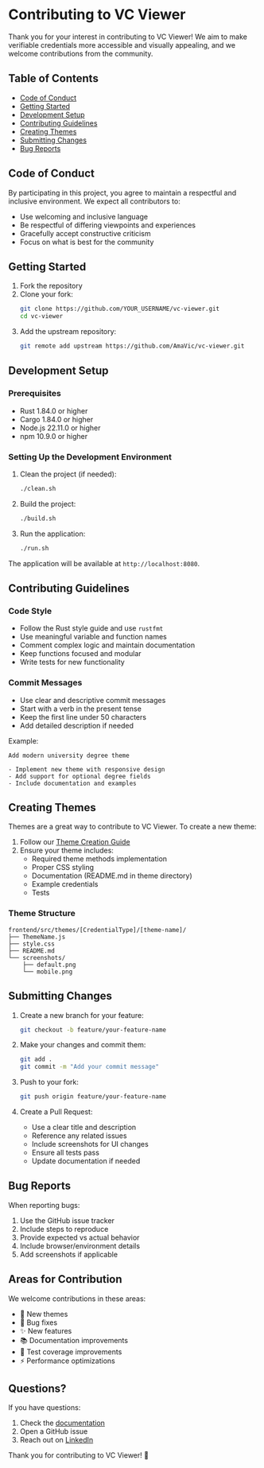 # Contributing to VC Viewer

Thank you for your interest in contributing to VC Viewer! We aim to make verifiable credentials more accessible and visually appealing, and we welcome contributions from the community.

## Table of Contents
- [Code of Conduct](#code-of-conduct)
- [Getting Started](#getting-started)
- [Development Setup](#development-setup)
- [Contributing Guidelines](#contributing-guidelines)
- [Creating Themes](#creating-themes)
- [Submitting Changes](#submitting-changes)
- [Bug Reports](#bug-reports)

## Code of Conduct

By participating in this project, you agree to maintain a respectful and inclusive environment. We expect all contributors to:
- Use welcoming and inclusive language
- Be respectful of differing viewpoints and experiences
- Gracefully accept constructive criticism
- Focus on what is best for the community

## Getting Started

1. Fork the repository
2. Clone your fork:
   ```bash
   git clone https://github.com/YOUR_USERNAME/vc-viewer.git
   cd vc-viewer
   ```
3. Add the upstream repository:
   ```bash
   git remote add upstream https://github.com/AmaVic/vc-viewer.git
   ```

## Development Setup

### Prerequisites
- Rust 1.84.0 or higher
- Cargo 1.84.0 or higher
- Node.js 22.11.0 or higher
- npm 10.9.0 or higher

### Setting Up the Development Environment
1. Clean the project (if needed):
   ```bash
   ./clean.sh
   ```

2. Build the project:
   ```bash
   ./build.sh
   ```

3. Run the application:
   ```bash
   ./run.sh
   ```

The application will be available at `http://localhost:8080`.

## Contributing Guidelines

### Code Style
- Follow the Rust style guide and use `rustfmt`
- Use meaningful variable and function names
- Comment complex logic and maintain documentation
- Keep functions focused and modular
- Write tests for new functionality

### Commit Messages
- Use clear and descriptive commit messages
- Start with a verb in the present tense
- Keep the first line under 50 characters
- Add detailed description if needed

Example:
```
Add modern university degree theme

- Implement new theme with responsive design
- Add support for optional degree fields
- Include documentation and examples
```

## Creating Themes

Themes are a great way to contribute to VC Viewer. To create a new theme:

1. Follow our [Theme Creation Guide](https://vc-viewer.vamaralds.be/docs/create-theme)
2. Ensure your theme includes:
   - Required theme methods implementation
   - Proper CSS styling
   - Documentation (README.md in theme directory)
   - Example credentials
   - Tests

### Theme Structure
```
frontend/src/themes/[CredentialType]/[theme-name]/
├── ThemeName.js
├── style.css
├── README.md
└── screenshots/
    ├── default.png
    └── mobile.png
```

## Submitting Changes

1. Create a new branch for your feature:
   ```bash
   git checkout -b feature/your-feature-name
   ```

2. Make your changes and commit them:
   ```bash
   git add .
   git commit -m "Add your commit message"
   ```

3. Push to your fork:
   ```bash
   git push origin feature/your-feature-name
   ```

4. Create a Pull Request:
   - Use a clear title and description
   - Reference any related issues
   - Include screenshots for UI changes
   - Ensure all tests pass
   - Update documentation if needed

## Bug Reports

When reporting bugs:
1. Use the GitHub issue tracker
2. Include steps to reproduce
3. Provide expected vs actual behavior
4. Include browser/environment details
5. Add screenshots if applicable

## Areas for Contribution

We welcome contributions in these areas:
- 🎨 New themes
- 🐛 Bug fixes
- ✨ New features
- 📚 Documentation improvements
- 🧪 Test coverage improvements
- ⚡ Performance optimizations

## Questions?

If you have questions:
1. Check the [documentation](https://vc-viewer.vamaralds.be/docs)
2. Open a GitHub issue
3. Reach out on [LinkedIn](https://www.linkedin.com/in/victor-amaral-de-sousa/)

Thank you for contributing to VC Viewer! 🎉 